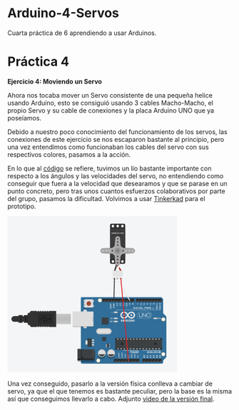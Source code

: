 # Arduino-4-Servos
Cuarta práctica de 6 aprendiendo a usar Arduinos.

# Práctica 4

<b>Ejercicio 4: Moviendo un Servo</b>

Ahora nos tocaba mover un Servo consistente de una pequeña helice usando Arduino, esto se consiguió usando 3 cables Macho-Macho, el propio Servo y su cable de conexiones y la placa Arduino UNO que ya poseíamos.

Debido a nuestro poco conocimiento del funcionamiento de los servos, las conexiones de este ejercicio se nos escaparon bastante al principio, pero una vez entendimos como funcionaban los cables del servo con sus respectivos colores, pasamos a la acción.

En lo que al <a href="https://github.com/Pachecards/Arduino-4-Servos/blob/master/CodigoFuncional">código</a> se refiere, tuvimos un lío bastante importante con respecto a los ángulos y las velocidades del servo, no entendiendo como conseguir que fuera a la velocidad que desearamos y que se parase en un punto concreto, pero tras unos cuantos esfuerzos colaborativos por parte del grupo, pasamos la dificultad. Volvimos a usar <a href="https://www.tinkercad.com/">Tinkerkad</a> para el prototipo.

<img src="https://raw.githubusercontent.com/Pachecards/Arduino-4-Servos/master/ArduinoEx4Prototipo.png" height = 350 weight = 350 padding = 2px>

Una vez conseguido, pasarlo a la versión física conlleva a cambiar de servo, ya que el que tenemos es bastante peculiar, pero la base es la misma así que conseguimos llevarlo a cabo. Adjunto <a href="https://github.com/Pachecards/Arduino-4-Servos/blob/master/ArduinoUnoEx4.mp4">video de la versión final</a>.